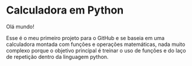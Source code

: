 <h1>Calculadora em Python</h1>

Olá mundo!

Esse é o meu primeiro projeto para o GitHub e se baseia em uma calculadora montada com funções e operações matemáticas, nada muito complexo porque o objetivo principal é treinar o uso de funções e do laço de repetição dentro da linguagem python.

